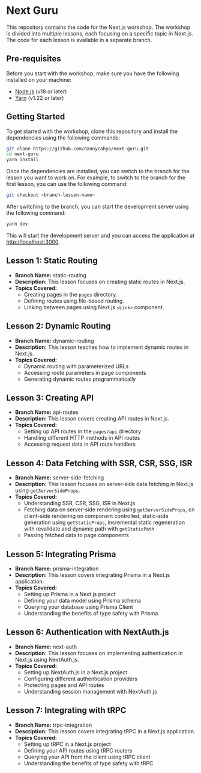 # Next Guru

This repository contains the code for the Next.js workshop. The workshop is divided into multiple lessons, each focusing on a specific topic in Next.js. The code for each lesson is available in a separate branch.

## Pre-requisites

Before you start with the workshop, make sure you have the following installed on your machine:

- [Node.js](https://nodejs.org) (v18 or later)
- [Yarn](https://yarnpkg.com) (v1.22 or later)

## Getting Started

To get started with the workshop, clone this repository and install the dependencies using the following commands:

```bash
git clone https://github.com/dannycahyo/next-guru.git
cd next-guru
yarn install
```

Once the dependencies are installed, you can switch to the branch for the lesson you want to work on. For example, to switch to the branch for the first lesson, you can use the following command:

```bash
git checkout <branch-lesson-name>
```

After switching to the branch, you can start the development server using the following command:

```bash
yarn dev
```

This will start the development server and you can access the application at [http://localhost:3000](http://localhost:3000).

## Lesson 1: Static Routing

- **Branch Name:** static-routing
- **Description:** This lesson focuses on creating static routes in Next.js.
- **Topics Covered:**
  - Creating pages in the `pages` directory.
  - Defining routes using file-based routing.
  - Linking between pages using Next.js `<Link>` component.

## Lesson 2: Dynamic Routing

- **Branch Name:** dynamic-routing
- **Description:** This lesson teaches how to implement dynamic routes in Next.js.
- **Topics Covered:**
  - Dynamic routing with parameterized URLs
  - Accessing route parameters in page components
  - Generating dynamic routes programmatically

## Lesson 3: Creating API

- **Branch Name:** api-routes
- **Description:** This lesson covers creating API routes in Next.js.
- **Topics Covered:**
  - Setting up API routes in the `pages/api` directory
  - Handling different HTTP methods in API routes
  - Accessing request data in API route handlers

## Lesson 4: Data Fetching with SSR, CSR, SSG, ISR

- **Branch Name:** server-side-fetching
- **Description:** This lesson focuses on server-side data fetching in Next.js using `getServerSideProps`.
- **Topics Covered:**
  - Understanding SSR, CSR, SSG, ISR in Next.js
  - Fetching data on server-side rendering using `getServerSideProps`, on client-side rendering on component controlled, static-side generation using `getStaticProps`, incremental static regeneration with revalidate and dynamic path with `getStaticPath`
  - Passing fetched data to page components

## Lesson 5: Integrating Prisma

- **Branch Name:** prisma-integration
- **Description:** This lesson covers integrating Prisma in a Next.js application.
- **Topics Covered:**
  - Setting up Prisma in a Next.js project
  - Defining your data model using Prisma schema
  - Querying your database using Prisma Client
  - Understanding the benefits of type safety with Prisma

## Lesson 6: Authentication with NextAuth.js

- **Branch Name:** next-auth
- **Description:** This lesson focuses on implementing authentication in Next.js using NextAuth.js.
- **Topics Covered:**
  - Setting up NextAuth.js in a Next.js project
  - Configuring different authentication providers
  - Protecting pages and API routes
  - Understanding session management with NextAuth.js

## Lesson 7: Integrating with tRPC

- **Branch Name:** trpc-integration
- **Description:** This lesson covers integrating tRPC in a Next.js application.
- **Topics Covered:**
  - Setting up tRPC in a Next.js project
  - Defining your API routes using tRPC routers
  - Querying your API from the client using tRPC client
  - Understanding the benefits of type safety with tRPC
